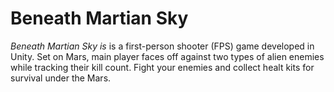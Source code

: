 # Beneath Martian Sky

*Beneath Martian Sky is* is a first-person shooter (FPS) game developed in Unity. Set on Mars, main player faces off against two types of alien enemies while tracking their kill count. Fight your enemies and collect healt kits for survival under the Mars.


